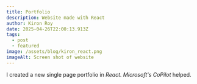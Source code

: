 ```yaml
---
title: Portfolio
description: Website made with React
author: Kiron Roy
date: 2025-04-26T22:00:13.913Z
tags:
  - post
  - featured
image: /assets/blog/kiron_react.png
imageAlt: Screen shot of website
---
```

I﻿ created a new single page portfolio in *React. Microsoft's CoPilot* helped.